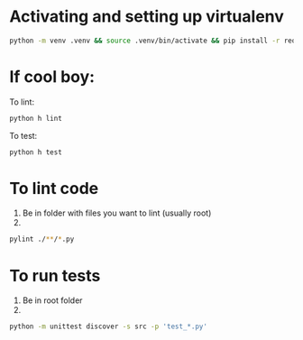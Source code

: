 # Activating and setting up virtualenv
```bash
python -m venv .venv && source .venv/bin/activate && pip install -r requirements.txt
```

# If cool boy:
To lint: 
```bash
python h lint
```
To test: 
```bash
python h test
```

# To lint code
1) Be in folder with files you want to lint (usually root)
2) 
```bash
pylint ./**/*.py
```

# To run tests
1) Be in root folder 
2) 
```bash
python -m unittest discover -s src -p 'test_*.py'
```
